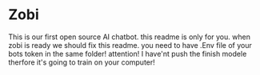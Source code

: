 # Zobi
This is our first open source AI chatbot.
this readme is only for you. when zobi is ready we should fix this readme.
you need to have .Env file of your bots token in the same folder!
attention! I have'nt push the finish modele therfore it's going to train on your computer!
